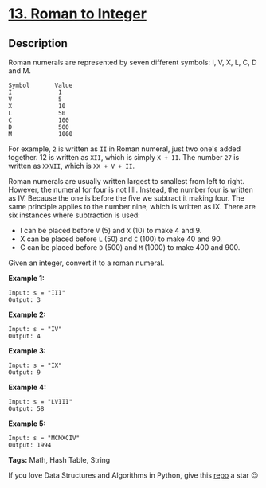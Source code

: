 # [13. Roman to Integer][title]

## Description

Roman numerals are represented by seven different symbols: I, V, X, L, C, D and M.

```
Symbol       Value
I             1
V             5
X             10
L             50
C             100
D             500
M             1000
```

For example, `2` is written as `II` in Roman numeral, just two one's added together. 12 is written as `XII`, which is simply `X + II`. The number `27` is written as `XXVII`, which is `XX + V + II`.

Roman numerals are usually written largest to smallest from left to right. However, the numeral for four is not IIII. Instead, the number four is written as IV. Because the one is before the five we subtract it making four. The same principle applies to the number nine, which is written as IX. There are six instances where subtraction is used:

  * I can be placed before `V` (5) and `X` (10) to make 4 and 9. 
  * X can be placed before `L` (50) and `C` (100) to make 40 and 90. 
  * C can be placed before `D` (500) and `M` (1000) to make 400 and 900.

Given an integer, convert it to a roman numeral.

**Example 1:**
```text
Input: s = "III"
Output: 3
```

**Example 2:**
```text
Input: s = "IV"
Output: 4
```

**Example 3:**
```text
Input: s = "IX"
Output: 9
```

**Example 4:**
```text
Input: s = "LVIII"
Output: 58
```

**Example 5:**
```text
Input: s = "MCMXCIV"
Output: 1994
```

**Tags:** Math, Hash Table, String

If you love Data Structures and Algorithms in Python, give this [repo][me] a star :wink:

[title]: https://leetcode.com/problems/roman-to-integer/
[me]: https://github.com/bumblebee211196/awesome-python-leetcode
